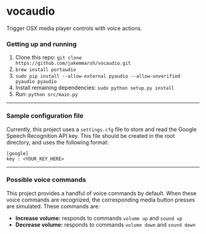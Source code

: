 vocaudio
========

Trigger OSX media player controls with voice actions.

### Getting up and running

1. Clone this repo: `git clone https://github.com/jakemmarsh/vocaudio.git`
2. `brew install portaudio`
3. `sudo pip install --allow-external pyaudio --allow-unverified pyaudio pyaudio`
4. Install remaining dependencies: `sudo python setup.py install`
5. Run: `python src/main.py`

---

### Sample configuration file

Currently, this project uses a `settings.cfg` file to store and read the Google Speech Recognition API key. This file should be created in the root directory, and uses the following format:

```
[google]
key : <YOUR_KEY_HERE>
```

---

### Possible voice commands

This project provides a handful of voice commands by default. When these voice commands are recognized, the corresponding media button presses are simulated. These commands are:

- **Increase volume:** responds to commands `volume up` and `sound up`
- **Decrease volume:** responds to commands `volume down` and `sound down`
